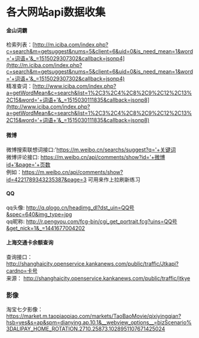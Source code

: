 # 各大网站api数据收集 
 

#### 金山词霸  
检索列表：[http://m.iciba.com/index.php?c=search&m=getsuggest&nums=5&client=6&uid=0&is_need_mean=1&word='+词语+'&_=1515029307302&callback=jsonp4](http://m.iciba.com/index.php?c=search&m=getsuggest&nums=5&client=6&uid=0&is_need_mean=1&word='+词语+'&_=1515029307302&callback=jsonp4)  
精准查词：[http://www.iciba.com/index.php?a=getWordMean&c=search&list=1%2C3%2C4%2C8%2C9%2C12%2C13%2C15&word='+词语+'&_=1515030111835&callback=jsonp8](http://www.iciba.com/index.php?a=getWordMean&c=search&list=1%2C3%2C4%2C8%2C9%2C12%2C13%2C15&word='+词语+'&_=1515030111835&callback=jsonp8)
#### 微博 
微博搜索联想词接口:'https://m.weibo.cn/searchs/suggest?q='+关键词  
微博评论接口: https://m.weibo.cn/api/comments/show?id='+微博id+'&page='+页数  
例如：https://m.weibo.cn/api/comments/show?id=4221789343235387&page=3  可用来作上拉刷新练习
#### QQ
qq头像: http://q.qlogo.cn/headimg_dl?dst_uin=QQ号&spec=640&img_type=jpg  
qq昵称: http://r.pengyou.com/fcg-bin/cgi_get_portrait.fcg?uins=QQ号&get_nick=1&_=1441677004202

#### 上海交通卡余额查询
查询接口： http://shanghaicity.openservice.kankanews.com/public/traffic/Jtkapi?cardno=卡号  
来源： http://shanghaicity.openservice.kankanews.com/public/traffic/jtkye


### 影像  
淘宝七夕影像： https://market.m.taopiaopiao.com/markets/TaoBaoMovie/qixiyingqian?hsb=yes&s=ap&spm=dianying.ap.10.1&__webview_options__=bizScenario%3DALIPAY_HOME_ROTATION.2710.25873.1028951107671425024 
